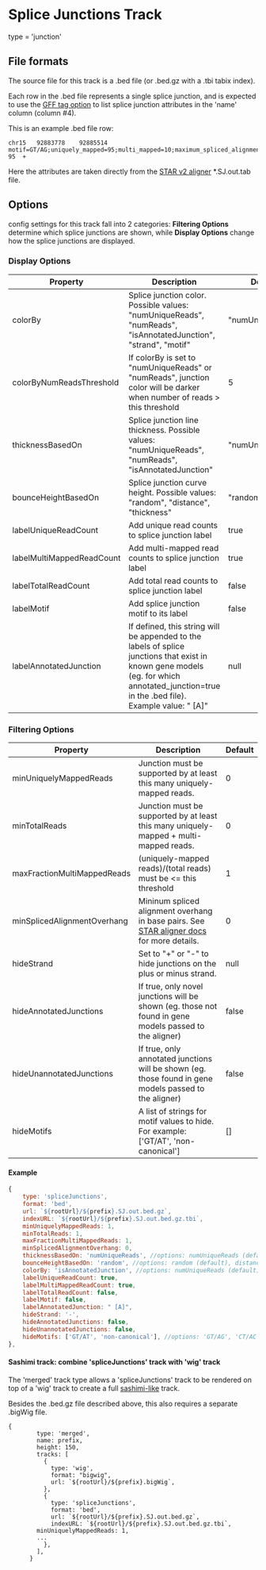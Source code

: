# Splice Junctions Track

type = 'junction'

## File formats


The source file for this track is a .bed file (or .bed.gz with a .tbi tabix index).

Each row in the .bed file represents a single splice junction, and is expected to use the [GFF tag option](https://software.broadinstitute.org/software/igv/BED) to list splice junction attributes in the 'name' column (column #4). 

This is an example .bed file row:
```
chr15	92883778	92885514	motif=GT/AG;uniquely_mapped=95;multi_mapped=10;maximum_spliced_alignment_overhang=38;annotated_junction=true	95	+
```
Here the attributes are taken directly from the [STAR v2 aligner](https://github.com/alexdobin/STAR) *.SJ.out.tab file.


## Options

config settings for this track fall into 2 categories: **Filtering Options** determine which splice junctions are shown, 
while **Display Options** change how the splice junctions are displayed.


### Display Options

Property  | Description | Default
------ | ------- | ------------
colorBy | Splice junction color. Possible values: "numUniqueReads", "numReads", "isAnnotatedJunction", "strand", "motif"  | "numUniqueReads"
colorByNumReadsThreshold | If colorBy is set to "numUniqueReads" or "numReads", junction color will be darker when number of reads > this threshold | 5
thicknessBasedOn | Splice junction line thickness. Possible values: "numUniqueReads", "numReads", "isAnnotatedJunction" | "numUniqueReads"
bounceHeightBasedOn | Splice junction curve height. Possible values: "random", "distance", "thickness" | "random"
labelUniqueReadCount | Add unique read counts to splice junction label | true
labelMultiMappedReadCount | Add multi-mapped read counts to splice junction label | true
labelTotalReadCount | Add total read counts to splice junction label | false
labelMotif | Add splice junction motif to its label | false
labelAnnotatedJunction | If defined, this string will be appended to the labels of splice junctions that exist in known gene models (eg. for which annotated_junction=true in the .bed file). Example value: " [A]" | null


### Filtering Options

Property  | Description | Default
------ | ------- | ------------
minUniquelyMappedReads | Junction must be supported by at least this many uniquely-mapped reads.  | 0
minTotalReads | Junction must be supported by at least this many uniquely-mapped + multi-mapped reads.  | 0
maxFractionMultiMappedReads | (uniquely-mapped reads)/(total reads) must be <= this threshold | 1
minSplicedAlignmentOverhang | Mininum spliced alignment overhang in base pairs. See [STAR aligner docs](https://github.com/alexdobin/STAR/blob/master/doc/STARmanual.pdf) for more details. | 0
hideStrand | Set to "+" or "-" to hide junctions on the plus or minus strand. | null
hideAnnotatedJunctions | If true, only novel junctions will be shown (eg. those not found in gene models passed to the aligner) | false
hideUnannotatedJunctions | If true, only annotated junctions will be shown (eg. those found in gene models passed to the aligner) | false
hideMotifs | A list of strings for motif values to hide. For example: ['GT/AT', 'non-canonical'] | []


#### Example

```javascript
{
    type: 'spliceJunctions',
    format: 'bed',
    url: `${rootUrl}/${prefix}.SJ.out.bed.gz`,
    indexURL: `${rootUrl}/${prefix}.SJ.out.bed.gz.tbi`,
    minUniquelyMappedReads: 1,
    minTotalReads: 1,
    maxFractionMultiMappedReads: 1,
    minSplicedAlignmentOverhang: 0,
    thicknessBasedOn: 'numUniqueReads', //options: numUniqueReads (default), numReads, isAnnotatedJunction
    bounceHeightBasedOn: 'random', //options: random (default), distance, thickness
    colorBy: 'isAnnotatedJunction', //options: numUniqueReads (default), numReads, isAnnotatedJunction, strand, motif
    labelUniqueReadCount: true,
    labelMultiMappedReadCount: true,
    labelTotalReadCount: false,
    labelMotif: false,
    labelAnnotatedJunction: " [A]",
    hideStrand: '-',
    hideAnnotatedJunctions: false,
    hideUnannotatedJunctions: false,
    hideMotifs: ['GT/AT', 'non-canonical'], //options: 'GT/AG', 'CT/AC', 'GC/AG', 'CT/GC', 'AT/AC', 'GT/AT', 'non-canonical',
},
```

#### Sashimi track: combine 'spliceJunctions' track with 'wig' track

The 'merged' track type allows a 'spliceJunctions' track to be rendered on top of a 'wig' track to create a full [sashimi-like](https://miso.readthedocs.io/en/fastmiso/sashimi.html) track.

Besides the .bed.gz file described above, this also requires a separate .bigWig file.

```
{
        type: 'merged',
        name: prefix,
        height: 150,
        tracks: [
          {
            type: 'wig',
            format: "bigwig",
            url: `${rootUrl}/${prefix}.bigWig`,
          },
          {
            type: 'spliceJunctions',
            format: 'bed',
            url: `${rootUrl}/${prefix}.SJ.out.bed.gz`,
            indexURL: `${rootUrl}/${prefix}.SJ.out.bed.gz.tbi`,
	    minUniquelyMappedReads: 1,
	    ...
          },
        ],
      }
```
